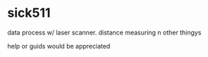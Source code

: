# sick511
data process w/ laser scanner. distance measuring n other thingys

help or guids would be appreciated 
